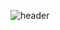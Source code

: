 ![header](https://capsule-render.vercel.app/api?type=transparent&fontColor=FFE570&height=300&section=header&text=Today%20I%20Read%F0%9F%93%95&fontSize=100)
